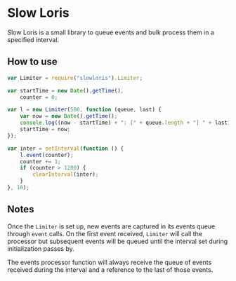 # Slow Loris

Slow Loris is a small library to queue events and bulk process them in a specified interval.

## How to use

```js
var Limiter = require("slowloris").Limiter;

var startTime = new Date().getTime(),
    counter = 0;

var l = new Limiter(500, function (queue, last) {
    var now = new Date().getTime();
    console.log((now - startTime) + ": [" + queue.length + "] " + last);
    startTime = now;
});

var inter = setInterval(function () {
    l.event(counter);
    counter += 1;
    if (counter > 1200) {
        clearInterval(inter);
    }
}, 10);
```

## Notes

Once the ```Limiter``` is set up, new events are captured in its events queue through ```event``` calls. On the first event received, ```Limiter``` will call the processor but subsequent events will be queued until the interval set during initialization passes by.

The events processor function will always receive the queue of events received during the interval and a reference to the last of those events.
